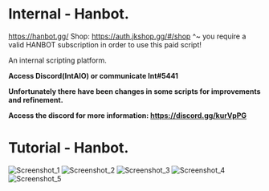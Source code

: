 # Internal - Hanbot.

https://hanbot.gg/
Shop: https://auth.jkshop.gg/#/shop
^~ you require a valid HANBOT subscription in order to use this paid script!



An internal scripting platform.

**Access Discord(IntAIO) or communicate Int#5441**

**Unfortunately there have been changes in some scripts for improvements and refinement.**

**Access the discord for more information: https://discord.gg/kurVpPG**

# Tutorial - Hanbot.

   ![Screenshot_1](https://user-images.githubusercontent.com/54212392/83570253-1b013800-a4fc-11ea-9d23-bd56038abe19.png)
   ![Screenshot_2](https://user-images.githubusercontent.com/54212392/83570256-1c326500-a4fc-11ea-822f-7d58c8e3a077.png)
   ![Screenshot_3](https://user-images.githubusercontent.com/54212392/83570258-1ccafb80-a4fc-11ea-9342-6801a8d67cd3.png)
   ![Screenshot_4](https://user-images.githubusercontent.com/54212392/83570261-1ccafb80-a4fc-11ea-90b4-fbb5e38b45bc.png)
   ![Screenshot_5](https://user-images.githubusercontent.com/54212392/83570265-1d639200-a4fc-11ea-95fc-6112e3904914.png)


 
